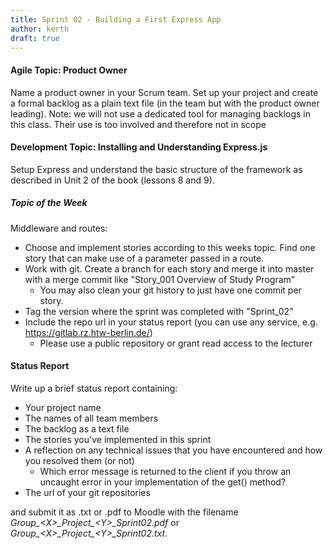```yaml
---
title: Sprint 02 - Building a First Express App
author: kerth
draft: true
---
```


#### Agile Topic: Product Owner

Name a product owner in your Scrum team. Set up your project and create a formal backlog as a plain text file (in the team but
with the product owner leading). Note: we will not use a dedicated tool for managing backlogs in this class. Their use is too
involved and therefore not in scope

#### Development Topic: Installing and Understanding Express.js

Setup Express and understand the basic structure of the framework as described in Unit 2 of the book (lessons 8 and 9).

##### Topic of the Week

Middleware and routes:

- Choose and implement stories according to this weeks topic. Find one story that can make use of a parameter passed in a route.
- Work with git. Create a branch for each story and merge it into master with a merge commit like "Story_001 Overview of Study Program"
  - You may also clean your git history to just have one commit per story.
- Tag the version where the sprint was completed with "Sprint_02"
- Include the repo url in your status report (you can use any service, e.g. https://gitlab.rz.htw-berlin.de/)
  - Please use a public repository or grant read access to the lecturer

#### Status Report

Write up a brief status report containing:

- Your project name
- The names of all team members
- The backlog as a text file
- The stories you've implemented in this sprint
- A reflection on any technical issues that you have encountered and how you resolved them (or not)
  - Which error message is returned to the client if you throw an uncaught error in your implementation of the get() method?
- The url of your git repositories

and submit it as .txt or .pdf to Moodle with the filename _Group\_\<X\>\_Project\_\<Y\>\_Sprint02.pdf_ or
_Group\_\<X\>\_Project\_\<Y\>\_Sprint02.txt_.

